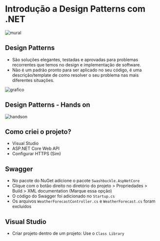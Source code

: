 # Introdução a Design Patterns com .NET
![mural](https://user-images.githubusercontent.com/72028645/132047300-35966d45-7c03-466e-a5fa-6d3510b5aaa6.png)

## Design Patterns
- São soluções elegantes, testadas e aprovadas para problemas recorrentes que temos no design e implementação de software.
- Não é um padrão pronto para ser aplicado no seu código, é uma descrição/template de como resolver o seu problema nas mais diferentes situações. 

![grafico](https://user-images.githubusercontent.com/72028645/132047650-ee81db0b-8d92-4e9d-9333-eea5d2cb451f.png)

## Design Patterns - Hands on
![handson](https://user-images.githubusercontent.com/72028645/132047785-af8a1b8f-0feb-452b-a937-8b25f71a56a2.png)

## Como criei o projeto?
- Visual Studio
- ASP.NET Core Web API
- Configurar HTTPS (Sim)

## Swagger
- No pacote do NuGet adicione o pacote `Swashbuckle.AspNetCore`
- Clique com o botão direito no diretório do projeto > Propriedades > Build > XML documentation (Marque essa opção)
- O código do Swagger foi adicionado no `Startup.cs`
- Os arquivos `WeatherForecastController.cs` e `WeatherForecast.cs` foram excluídos

## Visual Studio
- Criar projeto dentro de um projeto: Use o `Class Library`
